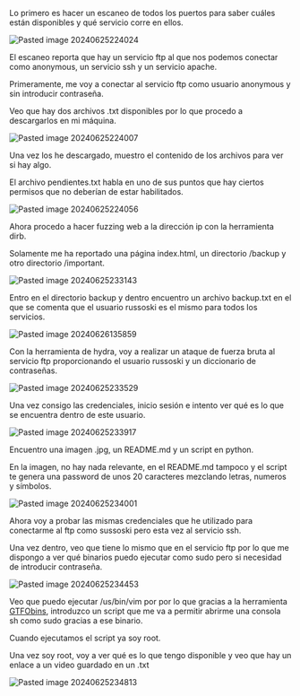 Lo primero es hacer un escaneo de todos los puertos para saber cuáles están disponibles y qué servicio corre en ellos.

![Pasted image 20240625224024](https://github.com/user-attachments/assets/c03390a3-e02a-44c0-8e8e-82a2616460e3)

El escaneo reporta que hay un servicio ftp al que nos podemos conectar como anonymous, un servicio ssh y un servicio apache.

Primeramente, me voy a conectar al servicio ftp como usuario anonymous y sin introducir contraseña.

Veo que hay dos archivos .txt disponibles por lo que procedo a descargarlos en mi máquina.

![Pasted image 20240625224007](https://github.com/user-attachments/assets/78f3a607-8f4d-4430-adb8-ab2ca8775b2e)

Una vez los he descargado, muestro el contenido de los archivos para ver si hay algo.

El archivo pendientes.txt habla en uno de sus puntos que hay ciertos permisos que no deberían de estar habilitados.

![Pasted image 20240625224056](https://github.com/user-attachments/assets/bb3dccf9-fc79-4329-960f-474ad8bace3a)

Ahora procedo a hacer fuzzing web a la dirección ip con la herramienta dirb.

Solamente me ha reportado una página index.html, un directorio /backup y otro directorio /important.

![Pasted image 20240625233143](https://github.com/user-attachments/assets/a41f5099-51d1-4651-9956-41739084d575)

Entro en el directorio backup y dentro encuentro un archivo backup.txt en el que se comenta que el usuario russoski es el mismo para todos los servicios.

![Pasted image 20240626135859](https://github.com/user-attachments/assets/e3d9baaa-3aca-4f1e-8dc2-6406dc4d4ce1)

Con la herramienta de hydra, voy a realizar un ataque de fuerza bruta al servicio ftp proporcionando el usuario russoski y un diccionario de contraseñas.

![Pasted image 20240625233529](https://github.com/user-attachments/assets/210ce111-5155-4201-a364-140f30eaeac8)

Una vez consigo las credenciales, inicio sesión e intento ver qué es lo que se encuentra dentro de este usuario.

![Pasted image 20240625233917](https://github.com/user-attachments/assets/9451dbbc-ae2f-4280-83d9-deb94868ffd1)

Encuentro una imagen .jpg, un README.md y un script en python.

En la imagen, no hay nada relevante, en el README.md tampoco y el script te genera una password de unos 20 caracteres mezclando letras, numeros y símbolos.

![Pasted image 20240625234001](https://github.com/user-attachments/assets/f800f5e9-d64d-44bf-a9f0-6cc553487722)

Ahora voy a probar las mismas credenciales que he utilizado para conectarme al ftp como sussoski pero esta vez al servicio ssh.

Una vez dentro, veo que tiene lo mismo que en el servicio ftp por lo que me dispongo a ver qué binarios puedo ejecutar como sudo pero si necesidad de introducir contraseña.

![Pasted image 20240625234453](https://github.com/user-attachments/assets/00a2078e-9012-497e-a147-122204a4a0e6)

Veo que puedo ejecutar /us/bin/vim por por lo que gracias a la herramienta [GTFObins](https://gtfobins.github.io/), introduzco un script que me va a permitir abrirme una consola sh como sudo gracias a ese binario.

Cuando ejecutamos el script ya soy root.

Una vez soy root, voy a ver qué es lo que tengo disponible y veo que hay un enlace a un video guardado en un .txt

![Pasted image 20240625234813](https://github.com/user-attachments/assets/3633682e-1f36-45c7-86fb-1b5bbca73480)
